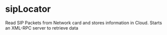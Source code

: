 sipLocator
==========

Read SIP Packets from Network card and stores information in Cloud. Starts an XML-RPC server to retrieve data
